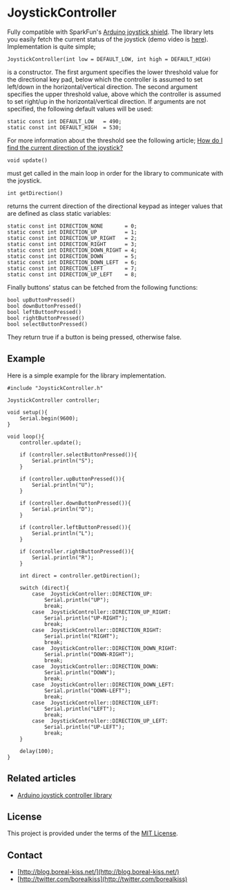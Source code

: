 # JoystickController

Fully compatible with SparkFun's [Arduino joystick shield](https://www.sparkfun.com/products/9760?). The library lets you easily fetch the current status of the joystick (demo video is [here](https://vimeo.com/49010406)). Implementation is quite simple;

	JoystickController(int low = DEFAULT_LOW, int high = DEFAULT_HIGH)

is a constructor. The first argument specifies the lower threshold value for the directional key pad, below which the controller is assumed to set left/down in the horizontal/vertical direction. The second argument specifies the upper threshold value, above which the controller is assumed to set right/up in the horizontal/vertical direction. If arguments are not specified, the following default values will be used:

	static const int DEFAULT_LOW   = 490;
	static const int DEFAULT_HIGH  = 530;

For more information about the threshold see the following article; [How do I find the current direction of the joystick?](http://www.sparkfun.com/tutorials/171#direction)

	void update()

must get called in the main loop in order for the library to communicate with the joystick.

	int getDirection()

returns the current direction of the directional keypad as integer values that are defined as class static variables:

	static const int DIRECTION_NONE       = 0;
	static const int DIRECTION_UP         = 1;
	static const int DIRECTION_UP_RIGHT   = 2;
	static const int DIRECTION_RIGHT      = 3;
	static const int DIRECTION_DOWN_RIGHT = 4;
	static const int DIRECTION_DOWN       = 5;
	static const int DIRECTION_DOWN_LEFT  = 6;
	static const int DIRECTION_LEFT       = 7;
	static const int DIRECTION_UP_LEFT    = 8;

Finally buttons' status can be fetched from the following functions:

	bool upButtonPressed()
	bool downButtonPressed()
	bool leftButtonPressed()
	bool rightButtonPressed()
	bool selectButtonPressed()

They return true if a button is being pressed, otherwise false.

## Example

Here is a simple example for the library implementation.

	#include "JoystickController.h"

	JoystickController controller;

	void setup(){
		Serial.begin(9600);
	}
	
	void loop(){
		controller.update();

		if (controller.selectButtonPressed()){
			Serial.println("S");
		}
	
		if (controller.upButtonPressed()){
			Serial.println("U");
		}

		if (controller.downButtonPressed()){
			Serial.println("D");
		}

		if (controller.leftButtonPressed()){
			Serial.println("L");
		}
	
		if (controller.rightButtonPressed()){
			Serial.println("R");
		}

		int direct = controller.getDirection();
	
		switch (direct){
			case  JoystickController::DIRECTION_UP:
				Serial.println("UP");
				break;
			case  JoystickController::DIRECTION_UP_RIGHT:
				Serial.println("UP-RIGHT");
				break;
			case  JoystickController::DIRECTION_RIGHT:
				Serial.println("RIGHT");
				break;
			case  JoystickController::DIRECTION_DOWN_RIGHT:
				Serial.println("DOWN-RIGHT");
				break;
			case  JoystickController::DIRECTION_DOWN:
				Serial.println("DOWN");
				break;
			case  JoystickController::DIRECTION_DOWN_LEFT:
				Serial.println("DOWN-LEFT");
				break;
			case  JoystickController::DIRECTION_LEFT:
				Serial.println("LEFT");
				break;
			case  JoystickController::DIRECTION_UP_LEFT:
				Serial.println("UP-LEFT");
				break;
		}

		delay(100);
	}

## Related articles

* [Arduino joystick controller library](http://blog.boreal-kiss.net/2012/09/07/arduino-joystick-controller-library/)

## License

This project is provided under the terms of the [MIT License](http://www.opensource.org/licenses/mit-license.php).

## Contact

* [http://blog.boreal-kiss.net/](http://blog.boreal-kiss.net/)
* [http://twitter.com/borealkiss](http://twitter.com/borealkiss)